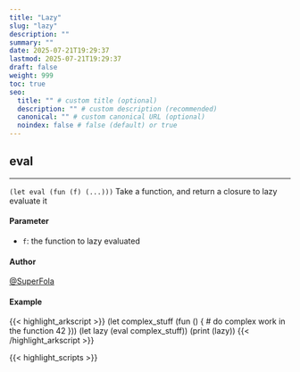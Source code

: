 ```yaml
---
title: "Lazy"
slug: "lazy"
description: ""
summary: ""
date: 2025-07-21T19:29:37
lastmod: 2025-07-21T19:29:37
draft: false
weight: 999
toc: true
seo:
  title: "" # custom title (optional)
  description: "" # custom description (recommended)
  canonical: "" # custom canonical URL (optional)
  noindex: false # false (default) or true
---
```


## eval

---
`(let eval (fun (f) (...)))`
Take a function, and return a closure to lazy evaluate it

#### Parameter
- `f`: the function to lazy evaluated

#### Author
[@SuperFola](https://github.com/SuperFola)

#### Example
{{< highlight_arkscript >}}
(let complex_stuff (fun () {
    # do complex work in the function
    42 }))
(let lazy (eval complex_stuff))
(print (lazy))
{{< /highlight_arkscript >}}



{{< highlight_scripts >}}
